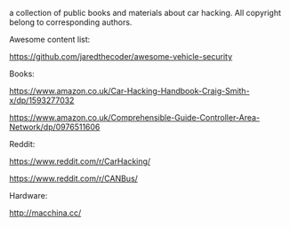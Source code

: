 a collection of public books and materials about car hacking. All copyright belong to corresponding authors.


Awesome content list: 

https://github.com/jaredthecoder/awesome-vehicle-security

Books: 

https://www.amazon.co.uk/Car-Hacking-Handbook-Craig-Smith-x/dp/1593277032

https://www.amazon.co.uk/Comprehensible-Guide-Controller-Area-Network/dp/0976511606


Reddit: 

https://www.reddit.com/r/CarHacking/

https://www.reddit.com/r/CANBus/

Hardware: 

http://macchina.cc/

